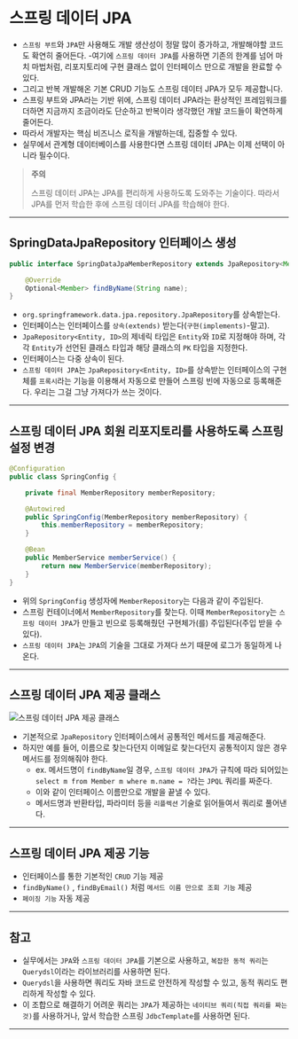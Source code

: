 # 스프링 데이터 JPA
- `스프링 부트`와 `JPA`만 사용해도 개발 생산성이 정말 많이 증가하고, 개발해야할 코드도 확연히 줄어든다.
-여기에 `스프링 데이터 JPA`를 사용하면 기존의 한계를 넘어 마치 마법처럼, 리포지토리에 구현 클래스 없이 인터페이스 만으로 개발을 완료할 수 있다.
- 그리고 반복 개발해온 기본 CRUD 기능도 스프링 데이터 JPA가 모두 제공합니다.
- 스프링 부트와 JPA라는 기반 위에, 스프링 데이터 JPA라는 환상적인 프레임워크를 더하면 지금까지 조금이라도 단순하고 반복이라 생각했던 개발 코드들이 확연하게 줄어든다.
- 따라서 개발자는 핵심 비즈니스 로직을 개발하는데, 집중할 수 있다.
- 실무에서 관계형 데이터베이스를 사용한다면 스프링 데이터 JPA는 이제 선택이 아니라 필수이다.

>**주의**
>
>스프링 데이터 JPA는 JPA를 편리하게 사용하도록 도와주는 기술이다. 따라서 JPA를 먼저 학습한 후에 스프링 데이터 JPA를 학습해야 한다.

---

## SpringDataJpaRepository 인터페이스 생성
```java
public interface SpringDataJpaMemberRepository extends JpaRepository<Member, Long>, MemberRepository {

    @Override
    Optional<Member> findByName(String name);
}
```

- `org.springframework.data.jpa.repository.JpaRepository`를 상속받는다.
- 인터페이스는 인터페이스를 `상속(extends)` 받는다(`구현(implements)`-말고).
- `JpaRepository<Entity, ID>`의 제네릭 타입은 `Entity`와 `ID`로 지정해야 하며, 각각 `Entity`가 선언된 클래스 타입과 해당 클래스의 `PK` 타입을 지정한다.
- 인터페이스는 다중 상속이 된다.
- `스프링 데이터 JPA`는 `JpaRepository<Entity, ID>`를 상속받는 인터페이스의 구현체를 `프록시`라는 기능을 이용해서 자동으로 만들어 스프링 빈에 자동으로 등록해준다. 우리는 그걸 그냥 가져다가 쓰는 것이다.

---

## 스프링 데이터 JPA 회원 리포지토리를 사용하도록 스프링 설정 변경

```java
@Configuration
public class SpringConfig {

    private final MemberRepository memberRepository;

    @Autowired
    public SpringConfig(MemberRepository memberRepository) {
        this.memberRepository = memberRepository;
    }

    @Bean
    public MemberService memberService() {
        return new MemberService(memberRepository);
    }
}
```

- 위의 `SpringConfig` 생성자에 `MemberRepository`는 다음과 같이 주입된다. 
- 스프링 컨테이너에서 `MemberRepository`를 찾는다. 이때 `MemberRepository`는 `스프링 데이터 JPA`가 만들고 빈으로 등록해줬던 구현체가(를) 주입된다(주입 받을 수 있다).
- `스프링 데이터 JPA`는 `JPA`의 기술을 그대로 가져다 쓰기 때문에 로그가 동일하게 나온다.

---

## 스프링 데이터 JPA 제공 클래스
![스프링 데이터 JPA 제공 클래스](https://user-images.githubusercontent.com/68052095/103027431-310a3f00-4599-11eb-8cc5-1e2d7a02b86f.PNG)

- 기본적으로 `JpaRepository` 인터페이스에서 공통적인 메서드를 제공해준다.
- 하지만 예를 들어, 이름으로 찾는다던지 이메일로 찾는다던지 공통적이지 않은 경우 메서드를 정의해줘야 한다.
    - ex. 메서드명이 `findByName`일 경우, `스프링 데이터 JPA`가 규칙에 따라 되어있는 `select m from Member m where m.name = ?`라는 `JPQL` 쿼리를 짜준다.
    - 이와 같이 인터페이스 이름만으로 개발을 끝낼 수 있다.
    - 메서드명과 반환타입, 파라미터 등을 `리플렉션` 기술로 읽어들여서 쿼리로 풀어낸다.

---

## 스프링 데이터 JPA 제공 기능
- 인터페이스를 통한 기본적인 `CRUD` 기능 제공
- `findByName()` , `findByEmail()` 처럼 `메서드 이름 만으로 조회 기능` 제공
- `페이징 기능` 자동 제공

---

## 참고
- 실무에서는 `JPA`와 `스프링 데이터 JPA`를 기본으로 사용하고, `복잡한 동적 쿼리`는 `Querydsl`이라는 라이브러리를 사용하면 된다. 
- `Querydsl`을 사용하면 쿼리도 자바 코드로 안전하게 작성할 수 있고, 동적
쿼리도 편리하게 작성할 수 있다. 
- 이 조합으로 해결하기 어려운 쿼리는 `JPA`가 제공하는 `네이티브 쿼리(직접 쿼리를 짜는 것)`를 사용하거나, 앞서 학습한 스프링 `JdbcTemplate`를 사용하면 된다.

---
